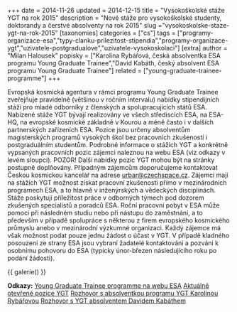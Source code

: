 +++
date = 2014-11-26
updated = 2014-12-15
title = "Vysokoškolské stáže YGT na rok 2015"
description = "Nové stáže pro vysokoškolské studenty, doktorandy a čerstvé absolventy na rok 2015"
slug ="vysokoskolske-staze-ygt-na-rok-2015"
[taxonomies]
categories = ["cs"]
tags = ["programy-organizace-esa","typy-clanku-prilezitost-stipendia","programy-organizace-ygt","uzivatele-postgradualove","uzivatele-vysokoskolaci"]
[extra]
author = "Milan Halousek"
popisky = ["Karolina Rybářová, česká absolventka ESA programu Young Graduate Trainee","David Kabáth, český absolvent ESA programu Young Graduate Trainee"]
related = ["young-graduate-trainee-programme"]
+++

Evropská kosmická agentura v rámci programu Young Graduate Trainee zveřejňuje pravidelně (většinou v ročním intervalu) nabídky stipendijních stáží pro mladé odborníky z členských a spolupracujících států ESA. Nabízené stáže YGT bývají realizovány ve všech střediscích ESA, na ESA-HQ, na evropské kosmické základně v Kourou a méně často i v dalších partnerských zařízeních ESA. Pozice jsou určeny absolventům magisterských programů vysokých škol bez pracovních zkušeností i postgraduálním studentům. Podrobné informace o stážích YGT a konkrétně vypsaných pracovních pozic zájemci naleznou na webu ESA (viz odkazy v levém sloupci). POZOR! Další nabídky pozic YGT mohou být na stránky postupně doplňovány. Případným zájemcům doporučujeme kontaktovat Českou kosmickou kancelář na adrese urbar@czechspace.cz. Zájemci mají na stážích YGT možnost získat pracovní zkušenosti přímo v mezinárodních programech ESA, a to hlavně v inženýrských a vědeckých disciplínách. Stáže poskytují příležitost práce v odborných týmech pod dozorem zkušených specialistů a poradců ESA. Roční pracovní pobyt v ESA může pomoci při následném studiu nebo při nástupu do zaměstnání, a to především v případě spolupráce s některou z firem evropského kosmického průmyslu anebo v mezinárodní výzkumné organizaci. Každý zájemce má však možnost podat pouze jednu žádost o účast v YGT. V případě kladného posouzení ze strany ESA jsou vybraní žadatelé kontaktováni a pozváni k osobnímu pohovoru do ESA (typicky únor-březen následujícího roku po podání žádosti).

{{ galerie() }}

**Odkazy:**
[Young Graduate Trainee programme na webu ESA]
[Aktuálně otevřené pozice YGT]
[Rozhovor s absolventkou programu YGT Karolinou Rybářovou]
[Rozhovor s YGT absolventem Davidem Kabáthem]

[Young Graduate Trainee programme na webu ESA]: http://www.esa.int/About_Us/Careers_at_ESA/Young_Graduate_Trainees
[Aktuálně otevřené pozice YGT]: http://www.esa.int/About_Us/Careers_at_ESA/Young_Graduate_Trainee_Opportunities
[Rozhovor s absolventkou programu YGT Karolinou Rybářovou]: http://www.esa.int/cze/ESA_in_your_country/Czech_Republic/Vesmirne_pravo_Zadna_sci-fi_vysvetluje_Karolina_Rybarova
[Rozhovor s YGT absolventem Davidem Kabáthem]: http://www.esa.int/cze/ESA_in_your_country/Czech_Republic/Cesky_absolvent_vyviji_umelou_inteligenci_pro_druzice_budoucnosti
